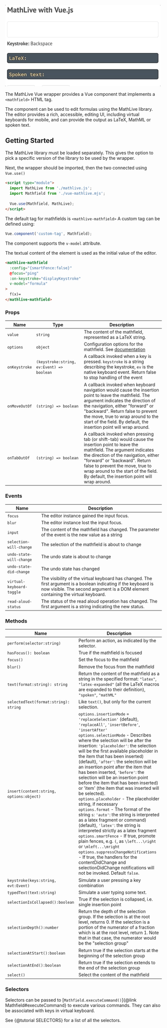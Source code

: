 ![Screencast](screencast.gif)

The MathLive Vue wrapper provides a Vue component that implements a
`<mathfield>` HTML tag.

The component can be used to edit formulas using the MathLive library. The
editor provides a rich, accessible, editing UI, including virtual keyboards for
mobile, and can provide the output as LaTeX, MathML or spoken text.

## Getting Started

The MathLive library must be loaded separately. This gives the option to pick a
specific version of the library to be used by the wrapper.

Next, the wrapper should be imported, then the two connected using `Vue.use()`

```html
<script type="module">
  import MathLive from './mathlive.js';
  import Mathfield from './vue-mathlive.mjs';

  Vue.use(Mathfield, MathLive);
</script>
```

The default tag for mathfields is `<mathlive-mathfield>` A custom tag can be
defined using:

```javascript
Vue.component('custom-tag', Mathfield);
```

The component supports the `v-model` attribute.

The textual content of the element is used as the initial value of the editor.

```html
<mathlive-mathfield
  :config="{smartFence:false}"
  @focus="ping"
  :on-keystroke="displayKeystroke"
  v-model="formula"
>
  f(x)=
</mathlive-mathfield>
```

### Props

| Name          | Type                                      | Description                                                                                                                                                                                                                                                                                                                            |
| ------------- | ----------------------------------------- | -------------------------------------------------------------------------------------------------------------------------------------------------------------------------------------------------------------------------------------------------------------------------------------------------------------------------------------- |
| `value`       | `string`                                  | The content of the mathfield, represented as a LaTeX string.                                                                                                                                                                                                                                                                           |
| `options`     | `object`                                  | Configuration options for the mathfield. See [documentation](http://docs.mathlive.io/module-mathlive.html#makeMathField)                                                                                                                                                                                                               |
| `onKeystroke` | `(keystroke:string, ev:Event) => boolean` | A callback invoked when a key is pressed. `keystroke` is a string describing the keystroke, `ev` is the native keyboard event. Return false to stop handling of the event                                                                                                                                                              |
| `onMoveOutOf` | `(string) => boolean`                     | A callback invoked when keyboard navigation would cause the insertion point to leave the mathfield. The argument indicates the direction of the navigation, either "forward" or "backward". Return false to prevent the move, true to wrap around to the start of the field. By default, the insertion point will wrap around.         |
| `onTabOutOf`  | `(string) => boolean`                     | A callback invoked when pressing tab (or shift-tab) would cause the insertion point to leave the mathfield. The argument indicates the direction of the navigation, either "forward" or "backward". Return false to prevent the move, true to wrap around to the start of the field. By default, the insertion point will wrap around. |

### Events

| Name                      | Description                                                                                                                                                                                          |
| ------------------------- | ---------------------------------------------------------------------------------------------------------------------------------------------------------------------------------------------------- |
| `focus`                   | The editor instance gained the input focus.                                                                                                                                                          |
| `blur`                    | The editor instance lost the input focus.                                                                                                                                                            |
| `input`                   | The content of the mathfield has changed. The parameter of the event is the new value as a string                                                                                                    |
| `selection-will-change`   | The selection of the mathfield is about to change                                                                                                                                                    |
| `undo-state-will-change`  | The undo state is about to change                                                                                                                                                                    |
| `undo-state-did-change`   | The undo state has changed                                                                                                                                                                           |
| `virtual-keyboard-toggle` | The visibility of the virtual keyboard has changed. The first argument is a boolean indicating if the keyboard is now visible. The second argument is a DOM element containing the virtual keyboard. |
| `read-aloud-status`       | The status of the read aloud operation has changed. The first argument is a string indicating the new status.                                                                                        |

### Methods

| Name                                     | Description                                                                                                                                                                                                                                                                                                                                                                                                                                                                                                                                                                                                                                                                                                                                                                                                                                                                                                                                                                                                                                                                                                                           |
| ---------------------------------------- | ------------------------------------------------------------------------------------------------------------------------------------------------------------------------------------------------------------------------------------------------------------------------------------------------------------------------------------------------------------------------------------------------------------------------------------------------------------------------------------------------------------------------------------------------------------------------------------------------------------------------------------------------------------------------------------------------------------------------------------------------------------------------------------------------------------------------------------------------------------------------------------------------------------------------------------------------------------------------------------------------------------------------------------------------------------------------------------------------------------------------------------- |
| `perform(selector:string)`               | Perform an action, as indicated by the selector.                                                                                                                                                                                                                                                                                                                                                                                                                                                                                                                                                                                                                                                                                                                                                                                                                                                                                                                                                                                                                                                                                      |
| `hasFocus(): boolean`                    | True if the mathfield is focused                                                                                                                                                                                                                                                                                                                                                                                                                                                                                                                                                                                                                                                                                                                                                                                                                                                                                                                                                                                                                                                                                                      |
| `focus()`                                | Set the focus to the mathfield                                                                                                                                                                                                                                                                                                                                                                                                                                                                                                                                                                                                                                                                                                                                                                                                                                                                                                                                                                                                                                                                                                        |
| `blur()`                                 | Remove the focus from the mathfield                                                                                                                                                                                                                                                                                                                                                                                                                                                                                                                                                                                                                                                                                                                                                                                                                                                                                                                                                                                                                                                                                                   |
| `text(format:string): string`            | Return the content of the mathfield as a string in the specified format: `"latex"`, `"latex-expanded"` (all the LaTeX macros are expanded to their definition), `"spoken"`, `"mathML"`                                                                                                                                                                                                                                                                                                                                                                                                                                                                                                                                                                                                                                                                                                                                                                                                                                                                                                                                                |
| `selectedText(format:string): string`    | Like `text()`, but only for the current selection.                                                                                                                                                                                                                                                                                                                                                                                                                                                                                                                                                                                                                                                                                                                                                                                                                                                                                                                                                                                                                                                                                    |
| `insert(content:string, options:object)` | `options.insertionMode` = `'replaceSelection'` (default), `'replaceAll'`, `'insertBefore'`, `'insertAfter'`<br>`options.selectionMode` - Describes where the selection will be after the insertion: `'placeholder'`: the selection will be the first available placeholder in the item that has been inserted) (default), `'after'`: the selection will be an insertion point after the item that has been inserted, `'before'`: the selection will be an insertion point before the item that has been inserted) or 'item' (the item that was inserted will be selected). <br>`options.placeholder` - The placeholder string, if necessary <br>`options.format` - The format of the string `s`: `'auto'`: the string is interpreted as a latex fragment or command) (default), `'latex'`: the string is interpreted strictly as a latex fragment<br> `options.smartFence` - If true, promote plain fences, e.g. `(`, as `\left...\right` or `\mleft...\mright`<br> `options.suppressChangeNotifications` - If true, the handlers for the contentDidChange and selectionDidChange notifications will not be invoked. Default `false`. |
| `keystroke(keys:string, evt:Event)`      | Simulate a user pressing a key combination                                                                                                                                                                                                                                                                                                                                                                                                                                                                                                                                                                                                                                                                                                                                                                                                                                                                                                                                                                                                                                                                                            |
| `typedText(text:string)`                 | Simulate a user typing some text.                                                                                                                                                                                                                                                                                                                                                                                                                                                                                                                                                                                                                                                                                                                                                                                                                                                                                                                                                                                                                                                                                                     |
| `selectionIsCollapsed():boolean`         | True if the selection is collapsed, i.e. single insertion point                                                                                                                                                                                                                                                                                                                                                                                                                                                                                                                                                                                                                                                                                                                                                                                                                                                                                                                                                                                                                                                                       |
| `selectionDepth():number`                | Return the depth of the selection group. If the selection is at the root level, returns 0. If the selection is a portion of the numerator of a fraction which is at the root level, return 1. Note that in that case, the numerator would be the "selection group"                                                                                                                                                                                                                                                                                                                                                                                                                                                                                                                                                                                                                                                                                                                                                                                                                                                                    |
| `selectionAtStart():boolean`             | Return true if the selection starts at the beginning of the selection group                                                                                                                                                                                                                                                                                                                                                                                                                                                                                                                                                                                                                                                                                                                                                                                                                                                                                                                                                                                                                                                           |
| `selectionAtEnd():boolean`               | Return true if the selection extends to the end of the selection group                                                                                                                                                                                                                                                                                                                                                                                                                                                                                                                                                                                                                                                                                                                                                                                                                                                                                                                                                                                                                                                                |
| `select()`                               | Select the content of the mathfield                                                                                                                                                                                                                                                                                                                                                                                                                                                                                                                                                                                                                                                                                                                                                                                                                                                                                                                                                                                                                                                                                                   |

### Selectors

Selectors can be passed to [`Mathfield.executeCommand()`]{@link
Mathfield#executeCommand} to execute various commands. They can also be
associated with keys in virtual keyboard.

See {@tutorial SELECTORS} for a list of all the selectors.
